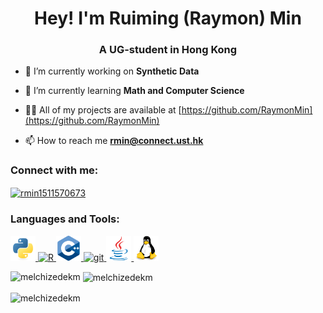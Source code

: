<h1 align="center">Hey! I'm Ruiming (Raymon) Min</h1>
<h3 align="center">A UG-student in Hong Kong</h3>

- 🔭 I’m currently working on **Synthetic Data**

- 🌱 I’m currently learning **Math and Computer Science**

- 👨‍💻 All of my projects are available at [https://github.com/RaymonMin](https://github.com/RaymonMin)

- 📫 How to reach me **rmin@connect.ust.hk**

<h3 align="left">Connect with me:</h3>
<p align="left">
<a href="https://instagram.com/rmin1511570673" target="blank"><img align="center" src="https://raw.githubusercontent.com/rahuldkjain/github-profile-readme-generator/master/src/images/icons/Social/instagram.svg" alt="rmin1511570673" height="30" width="40" /></a>


<h3 align="left">Languages and Tools:</h3>
<p align="left"><a href="https://www.python.org" target="_blank" rel="noreferrer"> <img src="https://raw.githubusercontent.com/devicons/devicon/master/icons/python/python-original.svg" alt="python" width="40" height="40"/> </a> <a href="https://www.r-project.org" target="_blank" rel="noreferrer"> 
  <img src="https://www.r-project.org/logo/Rlogo.png" alt="R" width="40" height="40"/> 
</a><a href="https://www.w3schools.com/cpp/" target="_blank" rel="noreferrer"> <img src="https://raw.githubusercontent.com/devicons/devicon/master/icons/cplusplus/cplusplus-original.svg" alt="cplusplus" width="40" height="40"/> </a> <a href="https://git-scm.com/" target="_blank" rel="noreferrer"> <img src="https://www.vectorlogo.zone/logos/git-scm/git-scm-icon.svg" alt="git" width="40" height="40"/> </a> <a href="https://www.java.com" target="_blank" rel="noreferrer"> <img src="https://raw.githubusercontent.com/devicons/devicon/master/icons/java/java-original.svg" alt="java" width="40" height="40"/> </a><a href="https://www.linux.org" target="_blank" rel="noreferrer"> 
  <img src="https://raw.githubusercontent.com/devicons/devicon/master/icons/linux/linux-original.svg" alt="Linux" width="40" height="40"/> 
</a>

 </p>

<p><img align="left" src="https://github-readme-stats.vercel.app/api/top-langs?username=melchizedekm&show_icons=true&locale=en&layout=compact" alt="melchizedekm" /></p>

<p>&nbsp;<img align="center" src="https://github-readme-stats.vercel.app/api?username=melchizedekm&show_icons=true&locale=en" alt="melchizedekm" /></p>

<p><img align="center" src="https://github-readme-streak-stats.herokuapp.com/?user=melchizedekm&" alt="melchizedekm" /></p>